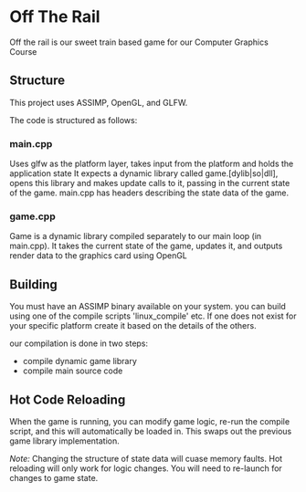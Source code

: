 # Off The Rail

Off the rail is our sweet train based game for our Computer Graphics Course

## Structure
This project uses ASSIMP, OpenGL, and GLFW. 

The code is structured as follows:

### main.cpp
Uses glfw as the platform layer, takes input from the platform and holds the application state
It expects a dynamic library called game.[dylib|so|dll], opens this library and makes update calls
to it, passing in the current state of the game. 
main.cpp has headers describing the state data of the game.

### game.cpp 
Game is a dynamic library compiled separately to our main loop (in main.cpp). 
It takes the current state of the game, updates it, and outputs render data to the graphics card using OpenGL


## Building
You must have an ASSIMP binary available on your system. 
you can build using one of the compile scripts 'linux_compile' etc. If one does not exist for your specific platform
create it based on the details of the others.

our compilation is done in two steps:  
* compile dynamic game library
* compile main source code

## Hot Code Reloading
When the game is running, you can modify game logic, re-run the compile script, and this will automatically be loaded in. 
This swaps out the previous game library implementation. 

*Note:* Changing the structure of state data will cuase memory faults. Hot reloading will only work for logic changes. You will
need to re-launch for changes to game state.